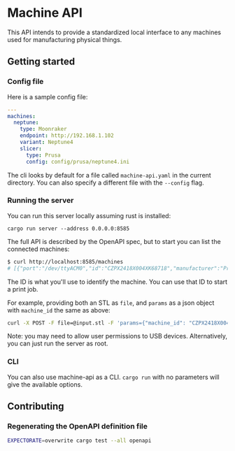 # Machine API

This API intends to provide a standardized local interface to any machines used for manufacturing physical things.

## Getting started

### Config file

Here is a sample config file:

```yaml
---
machines:
  neptune:
    type: Moonraker
    endpoint: http://192.168.1.102
    variant: Neptune4
    slicer:
      type: Prusa
      config: config/prusa/neptune4.ini
```

The cli looks by default for a file called `machine-api.yaml` in the current
directory. You can also specify a different file with the `--config` flag.


### Running the server 

You can run this server locally assuming rust is installed:

```
cargo run server --address 0.0.0.0:8585
```

The full API is described by the OpenAPI spec, but to start you can list the connected machines:

```bash
$ curl http://localhost:8585/machines
# [{"port":"/dev/ttyACM0","id":"CZPX2418X004XK68718","manufacturer":"Prusa Research (prusa3d.com)","model":"Original Prusa i3 MK3"}]
```

The ID is what you'll use to identify the machine. You can use that ID to start a print job. 

For example, providing both an STL as `file`, and `params` as a json object with `machine_id` the same as above:

```bash
curl -X POST -F file=@input.stl -F 'params={"machine_id": "CZPX2418X004XK68718", "job_name": "my-cool-job"}' http://localhost:8585/print
```

Note: you may need to allow user permissions to USB devices. Alternatively, you can just run the server as root.

### CLI

You can also use machine-api as a CLI. `cargo run` with no parameters will give the available options.

## Contributing

### Regenerating the OpenAPI definition file

```bash
EXPECTORATE=overwrite cargo test --all openapi
```
